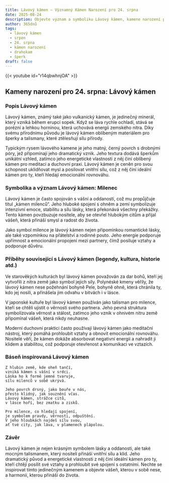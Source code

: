 ```yaml
---
title: Lávový kámen – Významný Kámen Narození pro 24. srpna
date: 2025-08-24
description: Objevte význam a symboliku Lávový kámen, kamene narození pro 24. srpna, který symbolizuje Milenec. Přečtěte si legendy a inspirující příběhy.
author: 365dnů
tags:
  - lávový kámen
  - srpen
  - 24. srpna
  - kámen narození
  - drahokam
  - šperk
draft: false
---
```


{{< youtube id="r14qbwhnjOA" >}}

## Kameny narození pro 24. srpna: Lávový kámen

### Popis Lávový kámen

Lávový kámen, známý také jako vulkanický kámen, je jedinečný minerál, který vzniká během erupcí sopek. Když se láva rychle ochladí, stává se porézní a lehkou horninou, která uchovává energii zemského nitra. Díky svému přírodnímu původu je lávový kámen oblíbeným materiálem pro šperky a talismany, které ztělesňují sílu přírody.

Typickým rysem lávového kamene je jeho matný, černý povrch s drobnými póry, jež připomínají jeho dramatický vznik. Jeho textura dodává šperkům unikátní vzhled, zatímco jeho energetické vlastnosti z něj činí oblíbený kámen pro meditaci a duchovní praxi. Lávový kámen je ceněn pro svou schopnost uklidňovat mysl a posilovat vnitřní sílu, což z něj činí ideální kámen pro ty, kteří hledají emocionální rovnováhu.

### Symbolika a význam Lávový kámen: Milenec

Lávový kámen je často spojován s vášní a oddaností, což mu propůjčuje titul „kámen milenců“. Jeho hluboké spojení s ohněm a zemí symbolizuje intenzivní emoce, stabilitu a sílu lásky, která překonává všechny překážky. Tento kámen povzbuzuje nositele, aby se otevřel hlubokým citům a přijal vášeň, která přináší smysl a radost do života.

Jako symbol milence je lávový kámen nejen připomínkou romantické lásky, ale také vzpomínkou na přátelství a rodinné pouto. Jeho energie podporuje upřímnost a emocionální propojení mezi partnery, čímž posiluje vztahy a podporuje důvěru.

### Příběhy související s Lávový kámen (legendy, kultura, historie atd.)

Ve starověkých kulturách byl lávový kámen považován za dar bohů, kteří jej vytvořili z nitra země jako symbol jejich síly. Polynéské kmeny věřily, že lávový kámen nese požehnání bohyně Pele, bohyně ohně, která chránila ty, kdo jej nosili, a přinášela jim odvahu v bitvách i v lásce.

V japonské kultuře byl lávový kámen používán jako talisman pro milence, kteří se chtěli ujistit o věrnosti svého partnera. Jeho pevná struktura symbolizovala věrnost a stálost, zatímco jeho vznik v ohnivém nitru země připomínal vášeň, která nikdy neuhasne.

Moderní duchovní praktici často používají lávový kámen jako meditační nástroj, který pomáhá prohloubit vztahy a obnovit emocionální rovnováhu. Nositelé věří, že kámen dokáže absorbovat negativní energii a nahradit ji klidem a stabilitou, což podporuje otevřenost a komunikaci ve vztazích.

### Báseň inspirovaná Lávový kámen

```
Z hlubin země, kde oheň tančí,  
vzniká kámen s vášní v srdci.  
Láska ho k formě jemné tvaruje,  
sílu milenců v sobě ukrývá.

Jeho povrch drsný, jako bouře v nás,  
přesto klidný, jak souznění včas.  
Lávový kámen, strážce citů,  
v lásce hoří, bez zmatku a zisků.

Pro milence, co hledají spojení,  
je symbolem pravdy, věrnosti, odpuštění.  
V jeho hloubkách najdeš sílu svou,  
ať tvé city, jak láva, v plamenech plápolou.
```

### Závěr

Lávový kámen je nejen krásným symbolem lásky a oddanosti, ale také mocným talismanem, který nositeli přináší vnitřní sílu a klid. Jeho dramatický původ a energetické vlastnosti z něj činí ideální kámen pro ty, kteří chtějí posílit své vztahy a prohloubit své spojení s ostatními. Nechte se inspirovat tímto jedinečným kamenem a objevte vášeň, kterou v sobě nese, a harmonii, kterou přináší do života.